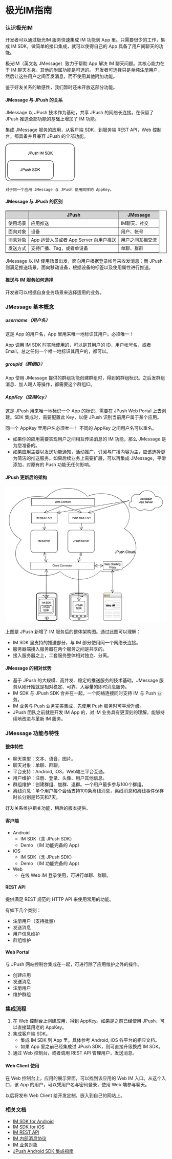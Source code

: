 # 极光IM指南

### 认识极光IM

开发者可以通过极光IM 服务快速集成 IM 功能到 App 里。只需要很少的工作，集成 IM SDK，做简单的接口集成，就可以使得自己的 App 具备了用户间聊天的功能。

极光IM（英文名 JMessage）致力于帮助 App 解决 IM 聊天问题。其核心能力在于 IM 聊天本身。其他的附属功能是可选的。 开发者可选择只是单纯注册用户，然后让这些用户之间互发消息，而不使用其他附加功能。

鉴于好友关系的敏感性，我们暂时还未开放这部分功能。

#### JMessage 与 JPush 的关系

JMessage 以 JPush 技术作为基础，共享 JPush 的网络长连接。在保留了 JPush 推送全部功能的基础上增加了 IM 功能。 

集成 JMessage 服务的应用，从客户端 SDK，到服务端 REST API，Web 控制台，都具备并且兼容 JPush 的全部功能。

![im_sdk_and_jpush](../image/jmessage_jpush_sdk.png)

	对于同一个应用 JMessage 与 JPush 使用同样的 AppKey。

#### JMessage 与 JPush 的区别

<div class="table-d" align="center" >
  <table border="1" width="100%">
   <thead>
    <tr  bgcolor="#D3D3D3" >
      <th > </th>
      <th >JPush</th>
      <th >JMessage</th>
    </tr>
   </thead>
   <tbody>
    <tr>
      <td>使用场景</td>
      <td>应用推送</td>
      <td>IM聊天、社交 </td>
    </tr>
    <tr >
      <td>面向对象</td>
      <td>设备</td>
      <td>用户、帐号</td>
    </tr>
    <tr >
      <td>消息对象</td>
      <td>App 运营人员或者 App Server 向用户推送</td>
      <td>用户之间互相交流</td>
    </tr>
    <tr >
      <td>发送方式</td>
      <td>支持广播、Tag，或者单设备 </td>
      <td>单聊、群群 </td>
    </tr>
  </table>
</div>

 
JMessage 以 IM 使用场景出发，面向用户根据登录帐号来收发消息；而 JPush 则满足推送场景，面向移动设备，根据设备的标签以及使用属性进行推送。

#### 推送与 IM 服务如何选择

开发者可以根据自身业务场景来选择适用的业务。


### JMessage 基本概念

##### username（用户名）

这是 App 的用户名，App 里用来唯一地标识其用户。必须唯一！

App 调用 IM SDK 时实际使用的，可以是其用户的 ID，用户帐号名，或者 Email，总之任何一个唯一地标识其用户的，都可以。

##### groupId（群组ID）

App 使用 JMessage 提供的群组功能创建群组时，得到的群组标识。之后发群组消息、加人踢人等操作，都需要这个群组ID。

##### AppKey（应用Key）

这是 JPush 用来唯一地标识一个 App 的标识，需要在 JPush Web Portal 上去创建。SDK 集成时，需要配置此 Key，以便 JPush 识别当前用户属于某个应用。

同一个 AppKey 里用户名必须唯一！ 不同的 AppKey 之间用户名可以重名。


* 如果你的应用需要实现用户之间相互传递消息的 IM 功能，那么 JMessage 是为您准备的。
* 如果应用主要以发送功能通知，活动推广，订阅与广播内容为主，应该选择更为简洁的推送服务。如果后续业务上需要扩展，可以再集成 JMessage，平滑添加，对原有的 Push 功能无任何影响。

#### JPush 更新后的架构

![jpush_im_architecture](../image/jmessage_architecture.png)

上图是 JPush 新增了 IM 服务后的整体架构图。通过此图可以理解：

+ IM SDK 里支持的推送部分，与 IM 部分使用同一个网络长连接。
+ 服务器端接入服务器在两个服务之间是共享的。
+ 接入服务器之上，二套服务整体相对独立、分离。

#### JMessage 的相对优势

+ 基于 JPush 的大规模、高并发、稳定的推送服务的技术基础，JMessage 服务从刚开始就是相对稳定、可靠、大容量的即时消息服务。
+ IM SDK 与 JPush SDK 合并在一起，一个网络连接同时支持 IM 与 Push 业务。
+ IM 业务与 Push 业务完美集成，先使用 Push 服务时可平滑升级。
+ JPush 团队之前就是开发 IM App 的，对 IM 业务具有更深刻的理解，能够持续地改进与革新 IM 服务。


### JMessage 功能与特性

#### 整体特性

+ 聊天类型：文本、语音、图片。
+ 聊天对象：单聊、群聊。
+ 平台支持：Android, iOS，Web端三平台互通。
+ 用户维护：注册、登录、头像、用户其他信息。
+ 群组维护：创建群组、加群、退群。一个用户最多参与100个群组。
+ 离线消息：单个用户每个会话支持100条离线消息，离线消息和离线事件保存时长分别是15天和7天。

好友关系维护相关功能，稍后的版本提供。

#### 客户端

+ Android 
	+ IM SDK（含 JPush SDK）
	+ Demo （IM 功能完备的 App）
+ iOS 
	+ IM SDK（含 JPush SDK）
	+ Demo （IM 功能完备的 App）
+ Web
	+ 在线 Web IM 登录使用，可进行单聊、群聊。

#### REST API

提供满足 REST 规范的 HTTP API 来使用常用的功能。

有如下几个类别：

+ 注册用户（支持批量）
+ 发送消息
+ 用户信息维护
+ 群组维护

#### Web Portal

与 JPush 网站控制台集成在一起，可进行除了应用维护之外的操作。

+ 创建应用
+ 发送消息
+ 注册用户
+ 维护群组


### 集成流程

1. 在 Web 控制台上创建应用，得到 AppKey。如果是之前已经使用 JPush，可以直接延用老的 AppKey。
2. 集成客户端 SDK。
	+ 集成 IM SDK 到 App 里。具体参考 Android, iOS 各平台的相应文档。
	+ 如果 App 里之前已经集成过 JPush SDK，则可直接升级换成 IM SDK。
3. 通过 Web 控制台，或者调用 REST API 管理用户，发送消息。



#### Web Client 使用

在 Web 控制台上，应用的展示界面，可以找到该应用的 Web IM 入口。从这个入口，该 App 的用户，可以凭用户名与密码登录，使用 Web 端参与聊天。

以后将发布 Web Client 给开发定制，嵌入到自己的网站上。

### 相关文档

+ [IM SDK for Android](../client/im_sdk_android/)
+ [IM SDK for iOS](../client/im_sdk_ios/)
+ [IM REST API](../server/rest_api_im/)
+ [IM 内部消息协议](../advanced/im_message_protocol/)
+ [IM 业务对象](../advanced/im_objects/)
+ [JPush Android SDK 集成指南](../client/jmessage_android_guide/)

